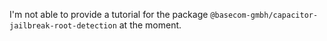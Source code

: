 I'm not able to provide a tutorial for the package `@basecom-gmbh/capacitor-jailbreak-root-detection` at the moment.